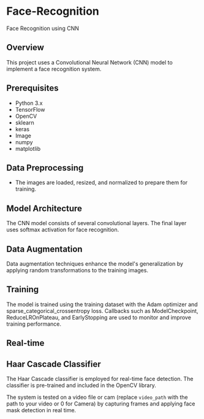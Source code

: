 # Face-Recognition
Face Recognition using CNN

## Overview

This project uses a Convolutional Neural Network (CNN) model to implement a face recognition system.

## Prerequisites

- Python 3.x
- TensorFlow
- OpenCV
- sklearn
- keras
- Image
- numpy
- matplotlib

## Data Preprocessing

- The images are loaded, resized, and normalized to prepare them for training.

## Model Architecture

The CNN model consists of several convolutional layers. The final layer uses softmax activation for face recognition.

## Data Augmentation

Data augmentation techniques enhance the model's generalization by applying random transformations to the training images.

## Training

The model is trained using the training dataset with the Adam optimizer and sparse_categorical_crossentropy loss. Callbacks such as ModelCheckpoint, ReduceLROnPlateau, and EarlyStopping are used to monitor and improve training performance.

## Real-time

## Haar Cascade Classifier

The Haar Cascade classifier is employed for real-time face detection. The classifier is pre-trained and included in the OpenCV library.

The system is tested on a video file or cam (replace `video_path` with the path to your video or 0 for Camera) by capturing frames and applying face mask detection in real time.


